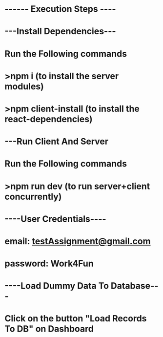 #  ------ Execution Steps ----
 
# ---Install Dependencies---
# Run the Following commands
# >npm i        (to install the server modules)
# >npm client-install    (to install the react-dependencies)

# ---Run Client And Server
# Run the Following commands
# >npm run dev        (to run server+client concurrently)


# ----User Credentials----
# email: testAssignment@gmail.com
# password: Work4Fun


#  ----Load Dummy Data To Database---
# Click on the button "Load Records To DB" on Dashboard  


